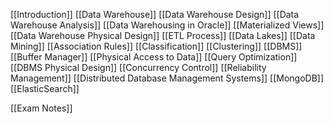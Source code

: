
[[Introduction]]
[[Data Warehouse]]
[[Data Warehouse Design]]
[[Data Warehouse Analysis]]
[[Data Warehousing in Oracle]]
[[Materialized Views]]
[[Data Warehouse Physical Design]]
 [[ETL Process]]
 [[Data Lakes]]
 [[Data Mining]]
 [[Association Rules]]
[[Classification]]
[[Clustering]]
[[DBMS]]
[[Buffer Manager]]
[[Physical Access to Data]]
[[Query Optimization]]
[[DBMS Physical Design]]
[[Concurrency Control]]
[[Reliability Management]]
[[Distributed Database Management Systems]]
[[MongoDB]]
[[ElasticSearch]]


[[Exam Notes]]